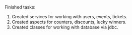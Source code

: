 Finished tasks:
1. Created services for working with users, events, tickets.
2. Created aspects for counters, discounts, lucky winners.
3. Created classes for working with database via jdbc.